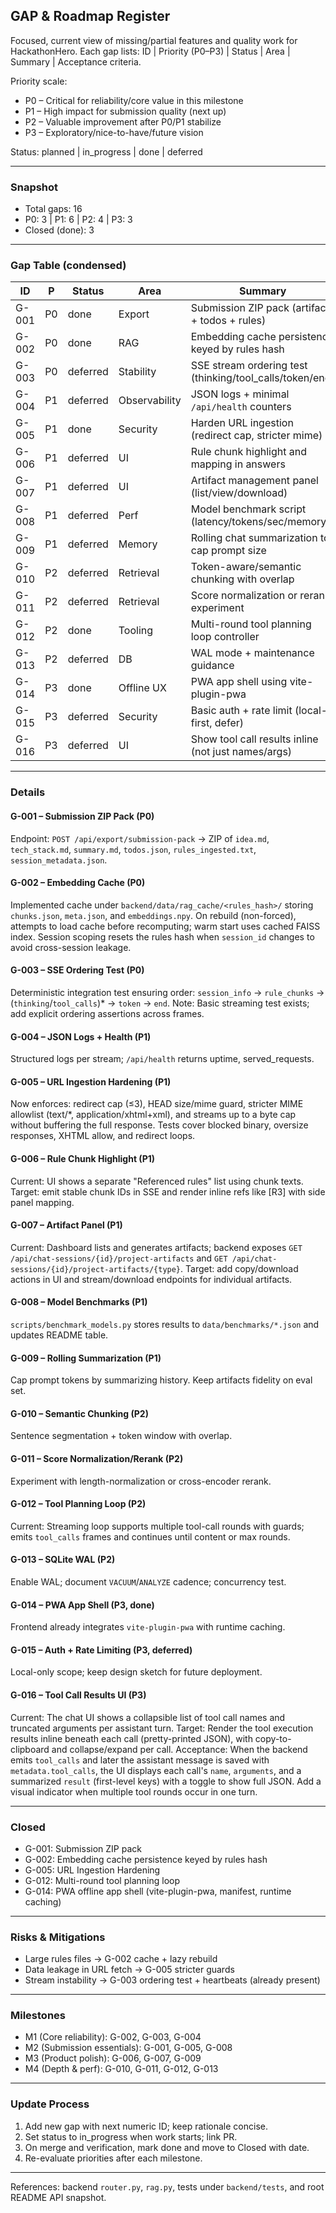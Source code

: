 ## GAP & Roadmap Register

Focused, current view of missing/partial features and quality work for HackathonHero. Each gap lists: ID | Priority (P0–P3) | Status | Area | Summary | Acceptance criteria.

Priority scale:
- P0 – Critical for reliability/core value in this milestone
- P1 – High impact for submission quality (next up)
- P2 – Valuable improvement after P0/P1 stabilize
- P3 – Exploratory/nice-to-have/future vision

Status: planned | in_progress | done | deferred

---
### Snapshot
- Total gaps: 16
- P0: 3 | P1: 6 | P2: 4 | P3: 3
- Closed (done): 3

---
### Gap Table (condensed)
| ID | P | Status | Area | Summary |
|----|---|--------|------|---------|
| G-001 | P0 | done | Export | Submission ZIP pack (artifacts + todos + rules) |
| G-002 | P0 | done | RAG | Embedding cache persistence keyed by rules hash |
| G-003 | P0 | deferred | Stability | SSE stream ordering test (thinking/tool_calls/token/end) |
| G-004 | P1 | deferred | Observability | JSON logs + minimal `/api/health` counters |
| G-005 | P1 | done | Security | Harden URL ingestion (redirect cap, stricter mime) |
| G-006 | P1 | deferred | UI | Rule chunk highlight and mapping in answers |
| G-007 | P1 | deferred | UI | Artifact management panel (list/view/download) |
| G-008 | P1 | deferred | Perf | Model benchmark script (latency/tokens/sec/memory) |
| G-009 | P1 | deferred | Memory | Rolling chat summarization to cap prompt size |
| G-010 | P2 | deferred | Retrieval | Token-aware/semantic chunking with overlap |
| G-011 | P2 | deferred | Retrieval | Score normalization or rerank experiment |
| G-012 | P2 | done | Tooling | Multi-round tool planning loop controller |
| G-013 | P2 | deferred | DB | WAL mode + maintenance guidance |
| G-014 | P3 | done    | Offline UX | PWA app shell using vite-plugin-pwa |
| G-015 | P3 | deferred| Security | Basic auth + rate limit (local-first, defer) |
| G-016 | P3 | deferred | UI | Show tool call results inline (not just names/args) |

---
### Details

#### G-001 – Submission ZIP Pack (P0)
Endpoint: `POST /api/export/submission-pack` → ZIP of `idea.md`, `tech_stack.md`, `summary.md`, `todos.json`, `rules_ingested.txt`, `session_metadata.json`.

#### G-002 – Embedding Cache (P0)
Implemented cache under `backend/data/rag_cache/<rules_hash>/` storing `chunks.json`, `meta.json`, and `embeddings.npy`. On rebuild (non-forced), attempts to load cache before recomputing; warm start uses cached FAISS index. Session scoping resets the rules hash when `session_id` changes to avoid cross-session leakage.

#### G-003 – SSE Ordering Test (P0)
Deterministic integration test ensuring order: `session_info` → `rule_chunks` → (`thinking`/`tool_calls`)* → `token` → `end`.
Note: Basic streaming test exists; add explicit ordering assertions across frames.

#### G-004 – JSON Logs + Health (P1)
Structured logs per stream; `/api/health` returns uptime, served_requests.

#### G-005 – URL Ingestion Hardening (P1)
Now enforces: redirect cap (≤3), HEAD size/mime guard, stricter MIME allowlist (text/*, application/xhtml+xml), and streams up to a byte cap without buffering the full response. Tests cover blocked binary, oversize responses, XHTML allow, and redirect loops.

#### G-006 – Rule Chunk Highlight (P1)
Current: UI shows a separate "Referenced rules" list using chunk texts. Target: emit stable chunk IDs in SSE and render inline refs like [R3] with side panel mapping.

#### G-007 – Artifact Panel (P1)
Current: Dashboard lists and generates artifacts; backend exposes `GET /api/chat-sessions/{id}/project-artifacts` and `GET /api/chat-sessions/{id}/project-artifacts/{type}`. Target: add copy/download actions in UI and stream/download endpoints for individual artifacts.

#### G-008 – Model Benchmarks (P1)
`scripts/benchmark_models.py` stores results to `data/benchmarks/*.json` and updates README table.

#### G-009 – Rolling Summarization (P1)
Cap prompt tokens by summarizing history. Keep artifacts fidelity on eval set.

#### G-010 – Semantic Chunking (P2)
Sentence segmentation + token window with overlap.

#### G-011 – Score Normalization/Rerank (P2)
Experiment with length-normalization or cross-encoder rerank.

#### G-012 – Tool Planning Loop (P2)
Current: Streaming loop supports multiple tool-call rounds with guards; emits `tool_calls` frames and continues until content or max rounds.

#### G-013 – SQLite WAL (P2)
Enable WAL; document `VACUUM`/`ANALYZE` cadence; concurrency test.

#### G-014 – PWA App Shell (P3, done)
Frontend already integrates `vite-plugin-pwa` with runtime caching.

#### G-015 – Auth + Rate Limiting (P3, deferred)
Local-only scope; keep design sketch for future deployment.

#### G-016 – Tool Call Results UI (P3)
Current: The chat UI shows a collapsible list of tool call names and truncated arguments per assistant turn.
Target: Render the tool execution results inline beneath each call (pretty-printed JSON), with copy-to-clipboard and collapse/expand per call.
Acceptance: When the backend emits `tool_calls` and later the assistant message is saved with `metadata.tool_calls`, the UI displays each call's `name`, `arguments`, and a summarized `result` (first-level keys) with a toggle to show full JSON. Add a visual indicator when multiple tool rounds occur in one turn.

---
### Closed
- G-001:  Submission ZIP pack
- G-002: Embedding cache persistence keyed by rules hash
- G-005: URL Ingestion Hardening
- G-012: Multi-round tool planning loop
- G-014: PWA offline app shell (vite-plugin-pwa, manifest, runtime caching)

---
### Risks & Mitigations
- Large rules files → G-002 cache + lazy rebuild
- Data leakage in URL fetch → G-005 stricter guards
- Stream instability → G-003 ordering test + heartbeats (already present)

---
### Milestones
- M1 (Core reliability): G-002, G-003, G-004
- M2 (Submission essentials): G-001, G-005, G-008
- M3 (Product polish): G-006, G-007, G-009
- M4 (Depth & perf): G-010, G-011, G-012, G-013

---
### Update Process
1. Add new gap with next numeric ID; keep rationale concise.
2. Set status to in_progress when work starts; link PR.
3. On merge and verification, mark done and move to Closed with date.
4. Re-evaluate priorities after each milestone.

---
References: backend `router.py`, `rag.py`, tests under `backend/tests`, and root README API snapshot.
